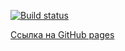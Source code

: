 [![Build status](https://ci.appveyor.com/api/projects/status/github/NordSever/events?svg=true)](https://ci.appveyor.com/project/NordSever/events)

[Ссылка на GitHub pages](https://nordsever.github.io/events/)
